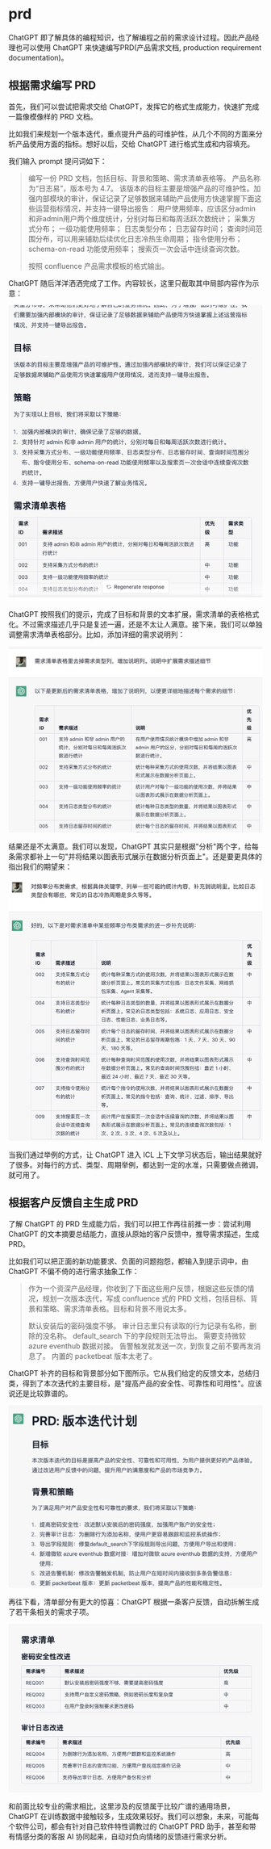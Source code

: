 # prd

ChatGPT 即了解具体的编程知识，也了解编程之前的需求设计过程。因此产品经理也可以使用 ChatGPT 来快速编写PRD(产品需求文档, production requirement documentation)。

## 根据需求编写 PRD

首先，我们可以尝试把需求交给 ChatGPT，发挥它的格式生成能力，快速扩充成一篇像模像样的 PRD 文档。

比如我们来规划一个版本迭代，重点提升产品的可维护性，从几个不同的方面来分析产品使用方面的指标。想好以后，交给 ChatGPT 进行格式生成和内容填充。

我们输入 prompt 提问词如下：

> 编写一份 PRD 文档，包括目标、背景和策略、需求清单表格等。
> 产品名称为“日志易”，版本号为 4.7。
> 该版本的目标主要是增强产品的可维护性。加强内部模块的审计，保证记录了足够数据来辅助产品使用方快速掌握下面这些运营指标情况，并支持一键导出报告：
> 用户使用频率，应该区分admin和非admin用户两个维度统计，分别对每日和每周活跃次数统计；
> 采集方式分布；
> 一级功能使用频率；
> 日志类型分布；
> 日志留存时间；
> 查询时间范围分布，可以用来辅助后续优化日志冷热生命周期；
> 指令使用分布；
> schema-on-read 功能使用频率；
> 搜索页一次会话中连续查询次数。
> 
> 按照 confluence 产品需求模板的格式输出。

ChatGPT 随后洋洋洒洒完成了工作。内容较长，这里只截取其中局部内容作为示意：

![](/images/awesome/prd-1.png)

ChatGPT 按照我们的提示，完成了目标和背景的文本扩展，需求清单的表格格式化。不过需求描述几乎只是复述一遍，还是不太让人满意。接下来，我们可以单独调整需求清单表格部分。比如，添加详细的需求说明列：

![](/images/awesome/prd-2.png)

结果还是不太满意。我们可以发现，ChatGPT 其实只是根据"分析"两个字，给每条需求都补上一句"并将结果以图表形式展示在数据分析页面上"。还是要更具体的指出我们的期望来：

![](/images/awesome/prd-3.png)

当我们通过举例的方式，让 ChatGPT 进入 ICL 上下文学习状态后，输出结果就好了很多。对每行的方式、类型、周期举例，都达到一定的水准，只需要做点微调，就可用了。

## 根据客户反馈自主生成 PRD

了解 ChatGPT 的 PRD 生成能力后，我们可以把工作再往前推一步：尝试利用 ChatGPT 的文本摘要总结能力，直接从原始的客户反馈中，推导需求描述，生成 PRD。

比如我们可以把正面的新功能要求、负面的问题抱怨，都输入到提示词中，由 ChatGPT 不偏不倚的进行需求抽象工作：

> 作为一个资深产品经理，你收到了下面这些用户反馈，根据这些反馈的情况，规划一次版本迭代，写成 confluence 式的 PRD 文档，包括目标、背景和策略、需求清单表格。目标和背景不用说太多。
> 
> 默认安装后的密码强度不够。
> 审计日志里只有读取的行为记录有名称，删除的没名称。
> default_search 下的字段规则无法导出。
> 需要支持微软 azure eventhub 数据对接。
> 告警触发就发送一次，到恢复之前不要再发消息了。
> 内置的 packetbeat 版本太老了。

ChatGPT 补齐的目标和背景部分如下图所示。它从我们给定的反馈文本，总结归类，得到了本次迭代的主要目标，是"提高产品的安全性、可靠性和可用性"。应该说还是比较靠谱的。

![](/images/awesome/prd-4.png)

再往下看，清单部分有更大的惊喜：ChatGPT 根据一条客户反馈，自动拆解生成了若干条相关的需求子项。

![](/images/awesome/prd-5.png)

和前面比较专业的需求相比，这里涉及的反馈属于比较广谱的通用场景，ChatGPT 在训练数据中接触较多，生成效果较好。我们可以想象，未来，可能每个软件公司，都会有针对自己软件特性调教过的 ChatGPT PRD 助手，甚至和带有情感分类的客服 AI 协同起来，自动对负向情绪的反馈进行需求分析。

